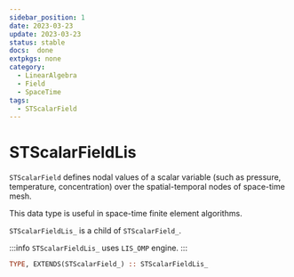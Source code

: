 ```yaml
---
sidebar_position: 1
date: 2023-03-23
update: 2023-03-23
status: stable
docs:  done
extpkgs: none
category:
  - LinearAlgebra
  - Field
  - SpaceTime
tags:
  - STScalarField
---
```


# STScalarFieldLis

`STScalarField` defines nodal values of a scalar variable (such as pressure, temperature, concentration) over the spatial-temporal nodes of space-time mesh.

This data type is useful in space-time finite element algorithms.

`STScalarFieldLis_` is a child of `STScalarField_`.

:::info
`STScalarFieldLis_` uses `LIS_OMP` engine.
:::

```fortran
TYPE, EXTENDS(STScalarField_) :: STScalarFieldLis_
```
